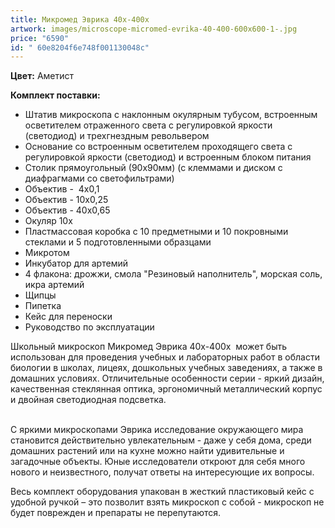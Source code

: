 ```yaml
---
title: Микромед Эврика 40х-400х
artwork: images/microscope-micromed-evrika-40-400-600x600-1-.jpg
price: "6590"
id: " 60e8204f6e748f001130048c"
---
```

**Цвет:** Аметист

**Комплект поставки:**

* Штатив микроскопа с наклонным окулярным тубусом, встроенным осветителем отраженного света с регулировкой яркости (светодиод) и трехгнездным револьвером
* Основание со встроенным осветителем проходящего света с регулировкой яркости (светодиод) и встроенным блоком питания
* Столик прямоугольный (90х90мм) (с клеммами и диском с диафрагмами со светофильтрами)
* Объектив -  4х0,1
* Объектив - 10х0,25
* Объектив - 40х0,65
* Окуляр 10х 
* Пластмассовая коробка с 10 предметными и 10 покровными стеклами и 5 подготовленными образцами
* Микротом
* Инкубатор для артемий
* 4 флакона: дрожжи, смола "Резиновый наполнитель", морская соль, икра артемий 
* Щипцы
* Пипетка
* Кейс для переноски
* Руководство по эксплуатации

Школьный микроскоп Микромед Эврика 40х-400х  может быть использован для проведения учебных и лабораторных работ в области биологии в школах, лицеях, дошкольных учебных заведениях, а также в домашних условиях. Отличительные особенности серии - яркий дизайн, качественная стеклянная оптика, эргономичный металлический корпус и двойная светодиодная подсветка. 

\
С яркими микроскопами Эврика исследование окружающего мира становится действительно увлекательным - даже у себя дома, среди домашних растений или на кухне можно найти удивительные и загадочные объекты. Юные исследователи откроют для себя много нового и неизвестного, получат ответы на интересующие их вопросы. 

Весь комплект оборудования упакован в жесткий пластиковый кейс с удобной ручкой – это позволит взять микроскоп с собой - микроскоп не будет поврежден и препараты не перепутаются.